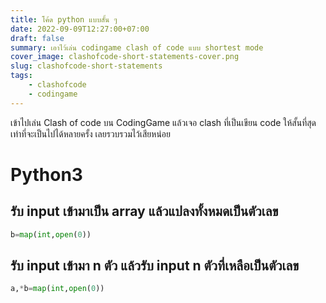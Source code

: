 ```yaml
---
title: โค้ด python แบบสั้น ๆ
date: 2022-09-09T12:27:00+07:00
draft: false
summary: เอาไว้เล่น codingame clash of code แบบ shortest mode
cover_image: clashofcode-short-statements-cover.png
slug: clashofcode-short-statements
tags:
    - clashofcode
    - codingame
---
```


เข้าไปเล่น Clash of code บน CodingGame แล้วเจอ clash ที่เป็นเขียน code ให้สั้นที่สุดเท่าที่จะเป็นไปได้หลายครั้ง เลยรวบรวมไว้เสียหน่อย

# Python3

## รับ input เข้ามาเป็น array แล้วแปลงทั้งหมดเป็นตัวเลข

```python
b=map(int,open(0))
```

## รับ input เข้ามา n ตัว แล้วรับ input n ตัวที่เหลือเป็นตัวเลข

```python
a,*b=map(int,open(0))
```